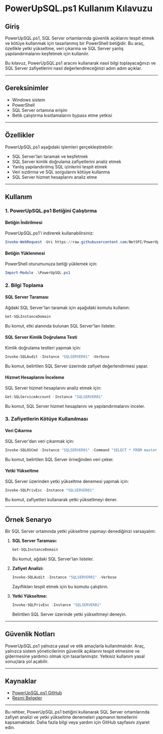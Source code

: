 # PowerUpSQL.ps1 Kullanım Kılavuzu

## Giriş
PowerUpSQL.ps1, SQL Server ortamlarında güvenlik açıklarını tespit etmek ve kötüye kullanmak için tasarlanmış bir PowerShell betiğidir. Bu araç, özellikle yetki yükseltme, veri çıkarma ve SQL Server yanlış yapılandırmalarını keşfetmek için kullanılır.

Bu kılavuz, PowerUpSQL.ps1 aracını kullanarak nasıl bilgi toplayacağınızı ve SQL Server zafiyetlerini nasıl değerlendireceğinizi adım adım açıklar.

---

## Gereksinimler
- Windows sistem
- PowerShell
- SQL Server ortamına erişim
- Betik çalıştırma kısıtlamalarını bypass etme yetkisi

---

## Özellikler
PowerUpSQL.ps1 aşağıdaki işlemleri gerçekleştirebilir:
- SQL Server'ları taramak ve keşfetmek
- SQL Server kimlik doğrulama zafiyetlerini analiz etmek
- Yanlış yapılandırılmış SQL izinlerini tespit etmek
- Veri sızdırma ve SQL sorgularını kötüye kullanma
- SQL Server hizmet hesaplarını analiz etme

---

## Kullanım
### 1. **PowerUpSQL.ps1 Betiğini Çalıştırma**
#### Betiğin İndirilmesi
PowerUpSQL.ps1'i indirerek kullanabilirsiniz:
```powershell
Invoke-WebRequest -Uri https://raw.githubusercontent.com/NetSPI/PowerUpSQL/master/PowerUpSQL.ps1 -OutFile PowerUpSQL.ps1
```

#### Betiğin Yüklenmesi
PowerShell oturumunuza betiği yüklemek için:
```powershell
Import-Module .\PowerUpSQL.ps1
```

### 2. **Bilgi Toplama**
#### SQL Server Taraması
Ağdaki SQL Server'ları taramak için aşağıdaki komutu kullanın:
```powershell
Get-SQLInstanceDomain
```
Bu komut, etki alanında bulunan SQL Server'ları listeler.

#### SQL Server Kimlik Doğrulama Testi
Kimlik doğrulama testleri yapmak için:
```powershell
Invoke-SQLAudit -Instance "SQLSERVER01" -Verbose
```
Bu komut, belirtilen SQL Server üzerinde zafiyet değerlendirmesi yapar.

#### Hizmet Hesaplarını İnceleme
SQL Server hizmet hesaplarını analiz etmek için:
```powershell
Get-SQLServiceAccount -Instance "SQLSERVER01"
```
Bu komut, SQL Server hizmet hesaplarını ve yapılandırmalarını inceler.

### 3. **Zafiyetlerin Kötüye Kullanılması**
#### Veri Çıkarma
SQL Server'dan veri çıkarmak için:
```powershell
Invoke-SQLOSCmd -Instance "SQLSERVER01" -Command "SELECT * FROM master.sys.databases"
```
Bu komut, belirtilen SQL Server örneğinden veri çeker.

#### Yetki Yükseltme
SQL Server üzerinden yetki yükseltme denemesi yapmak için:
```powershell
Invoke-SQLPrivEsc -Instance "SQLSERVER01"
```
Bu komut, zafiyetleri kullanarak yetki yükseltmeyi dener.

---

## Örnek Senaryo
Bir SQL Server ortamında yetki yükseltme yapmayı denediğinizi varsayalım:
1. **SQL Server Taraması:**
   ```powershell
   Get-SQLInstanceDomain
   ```
   Bu komut, ağdaki SQL Server'ları listeler.

2. **Zafiyet Analizi:**
   ```powershell
   Invoke-SQLAudit -Instance "SQLSERVER01" -Verbose
   ```
   Zayıflıkları tespit etmek için bu komutu çalıştırın.

3. **Yetki Yükseltme:**
   ```powershell
   Invoke-SQLPrivEsc -Instance "SQLSERVER01"
   ```
   Belirtilen SQL Server üzerinde yetki yükseltmeyi deneyin.

---

## Güvenlik Notları
PowerUpSQL.ps1 yalnızca yasal ve etik amaçlarla kullanılmalıdır. Araç, yalnızca sistem yöneticilerinin güvenlik açıklarını tespit etmesine ve gidermesine yardımcı olmak için tasarlanmıştır. Yetkisiz kullanım yasal sonuçlara yol açabilir.

---

## Kaynaklar
- [PowerUpSQL.ps1 GitHub](https://github.com/NetSPI/PowerUpSQL)
- [Resmi Belgeler](https://github.com/NetSPI/PowerUpSQL)

---

Bu rehber, PowerUpSQL.ps1 betiğini kullanarak SQL Server ortamlarında zafiyet analizi ve yetki yükseltme denemeleri yapmanın temellerini kapsamaktadır. Daha fazla bilgi veya yardım için GitHub sayfasını ziyaret edin.
